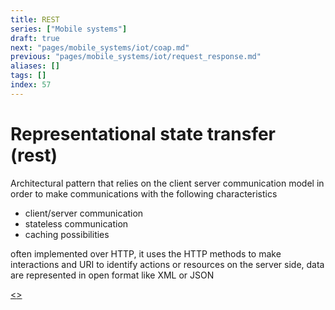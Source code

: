 ```yaml
---
title: REST
series: ["Mobile systems"]
draft: true
next: "pages/mobile_systems/iot/coap.md"
previous: "pages/mobile_systems/iot/request_response.md"
aliases: []
tags: []
index: 57
---
```


# Representational state transfer (rest)

Architectural pattern that relies on the client server communication model in order to make communications with the following characteristics

- client/server communication
- stateless communication
- caching possibilities

often implemented over HTTP, it uses the HTTP methods to make interactions and URI to identify actions or resources on the server side, data are represented in open format like XML or JSON

[<](pages/mobile_systems/iot/request_response.md)[>](pages/mobile_systems/iot/coap.md)
